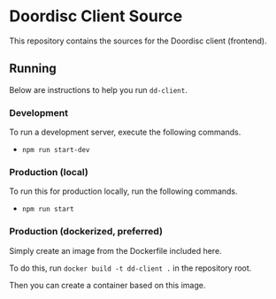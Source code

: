 # Doordisc Client Source

This repository contains the sources for the Doordisc client (frontend).

## Running
Below are instructions to help you run `dd-client`.

### Development
To run a development server, execute the following commands.
- `npm run start-dev`

### Production (local)
To run this for production locally, run the following commands.
- `npm run start`

### Production (dockerized, preferred)
Simply create an image from the Dockerfile included here.

To do this, run `docker build -t dd-client .` in the repository root.

Then you can create a container based on this image.